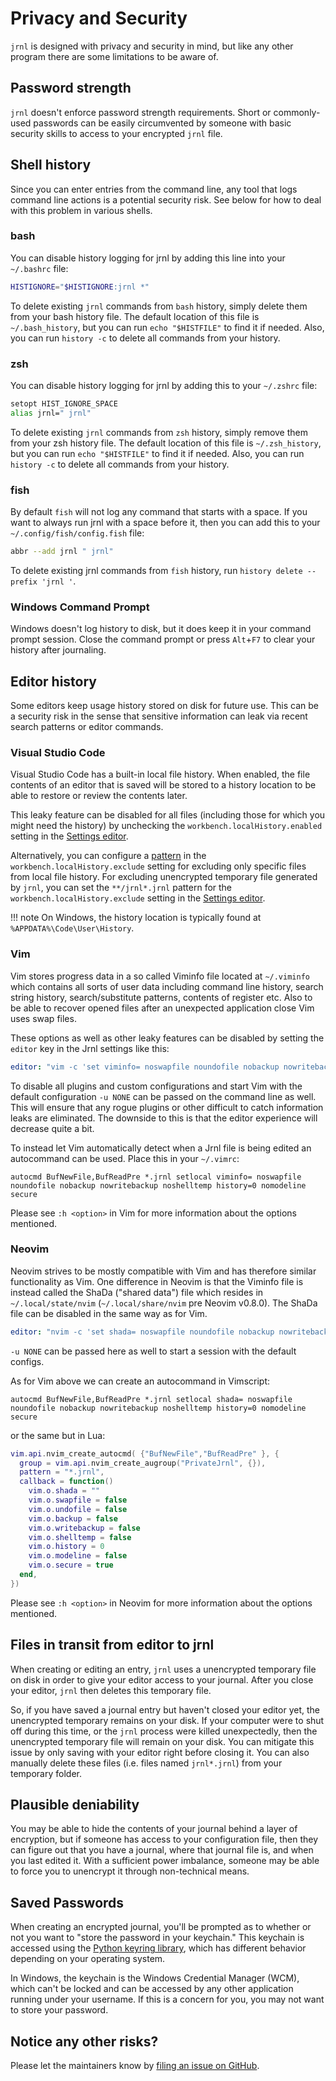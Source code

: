 <!--
Copyright © 2012-2023 jrnl contributors
License: https://www.gnu.org/licenses/gpl-3.0.html
-->

# Privacy and Security

`jrnl` is designed with privacy and security in mind, but like any other
program there are some limitations to be aware of.

## Password strength

`jrnl` doesn't enforce password strength requirements. Short or commonly-used
passwords can be easily circumvented by someone with basic security skills
to access to your encrypted `jrnl` file.

## Shell history

Since you can enter entries from the command line, any tool that logs command
line actions is a potential security risk. See below for how to deal with this
problem in various shells.

### bash

You can disable history logging for jrnl by adding this line into your
`~/.bashrc` file:

``` sh
HISTIGNORE="$HISTIGNORE:jrnl *"
```

To delete existing `jrnl` commands from `bash` history, simply delete them from
your bash history file. The default location of this file is `~/.bash_history`,
but you can run `echo "$HISTFILE"` to find it if needed.  Also, you can run
`history -c` to delete all commands from your history.

### zsh

You can disable history logging for jrnl by adding this to your `~/.zshrc`
file:

``` sh
setopt HIST_IGNORE_SPACE
alias jrnl=" jrnl"
```

To delete existing `jrnl` commands from `zsh` history, simply remove them from
your zsh history file. The default location of this file is `~/.zsh_history`,
but you can run `echo "$HISTFILE"` to find it if needed. Also, you can run
`history -c` to delete all commands from your history.

### fish

By default `fish` will not log any command that starts with a space. If you
want to always run jrnl with a space before it, then you can add this to your
`~/.config/fish/config.fish` file:

``` sh
abbr --add jrnl " jrnl"
```

To delete existing jrnl commands from `fish` history, run `history delete --prefix 'jrnl '`.

### Windows Command Prompt

Windows doesn't log history to disk, but it does keep it in your command prompt
session. Close the command prompt or press `Alt`+`F7` to clear your history
after journaling.

## Editor history

Some editors keep usage history stored on disk for future use. This can be a
security risk in the sense that sensitive information can leak via recent
search patterns or editor commands.

### Visual Studio Code

Visual Studio Code has a built-in local file history. When enabled, the file
contents of an editor that is saved will be stored to a history location to be
able to restore or review the contents later.

This leaky feature can be disabled for all files (including those for which
you might need the history) by unchecking the `workbench.localHistory.enabled`
setting in the [Settings editor](https://code.visualstudio.com/docs/getstarted/settings#_settings-editor).

Alternatively, you can configure a [pattern](https://code.visualstudio.com/docs/editor/codebasics#_advanced-search-options) in the `workbench.localHistory.exclude`
setting for excluding only specific files from local file history. For excluding
unencrypted temporary file generated by `jrnl`, you can set the `**/jrnl*.jrnl`
pattern for the `workbench.localHistory.exclude` setting in the [Settings editor](https://code.visualstudio.com/docs/getstarted/settings#_settings-editor).

!!! note
    On Windows, the history location is typically found at
    `%APPDATA%\Code\User\History`.

### Vim

Vim stores progress data in a so called Viminfo file located at `~/.viminfo`
which contains all sorts of user data including command line history, search
string history, search/substitute patterns, contents of register etc. Also to
be able to recover opened files after an unexpected application close Vim uses
swap files.

These options as well as other leaky features can be disabled by setting the
`editor` key in the Jrnl settings like this:

``` yaml
editor: "vim -c 'set viminfo= noswapfile noundofile nobackup nowritebackup noshelltemp history=0 nomodeline secure'"
```

To disable all plugins and custom configurations and start Vim with the default
configuration `-u NONE` can be passed on the command line as well. This will
ensure that any rogue plugins or other difficult to catch information leaks are
eliminated. The downside to this is that the editor experience will decrease
quite a bit.

To instead let Vim automatically detect when a Jrnl file is being edited an
autocommand can be used. Place this in your `~/.vimrc`:

``` vim
autocmd BufNewFile,BufReadPre *.jrnl setlocal viminfo= noswapfile noundofile nobackup nowritebackup noshelltemp history=0 nomodeline secure
```

Please see `:h <option>` in Vim for more information about the options mentioned.

### Neovim

Neovim strives to be mostly compatible with Vim and has therefore similar
functionality as Vim. One difference in Neovim is that the Viminfo file is
instead called the ShaDa ("shared data") file which resides in
`~/.local/state/nvim` (`~/.local/share/nvim` pre Neovim v0.8.0). The ShaDa file
can be disabled in the same way as for Vim.

``` yaml
editor: "nvim -c 'set shada= noswapfile noundofile nobackup nowritebackup noshelltemp history=0 nomodeline secure'"
```

`-u NONE` can be passed here as well to start a session with the default configs.

As for Vim above we can create an autocommand in Vimscript:

``` vim
autocmd BufNewFile,BufReadPre *.jrnl setlocal shada= noswapfile noundofile nobackup nowritebackup noshelltemp history=0 nomodeline secure
```

or the same but in Lua:

``` lua
vim.api.nvim_create_autocmd( {"BufNewFile","BufReadPre" }, {
  group = vim.api.nvim_create_augroup("PrivateJrnl", {}),
  pattern = "*.jrnl",
  callback = function()
    vim.o.shada = ""
    vim.o.swapfile = false
    vim.o.undofile = false
    vim.o.backup = false
    vim.o.writebackup = false
    vim.o.shelltemp = false
    vim.o.history = 0
    vim.o.modeline = false
    vim.o.secure = true
  end,
})
```

Please see `:h <option>` in Neovim for more information about the options mentioned.

## Files in transit from editor to jrnl

When creating or editing an entry, `jrnl` uses a unencrypted temporary file on
disk in order to give your editor access to your journal. After you close your
editor, `jrnl` then deletes this temporary file.

So, if you have saved a journal entry but haven't closed your editor yet, the
unencrypted temporary remains on your disk. If your computer were to shut off
during this time, or the `jrnl` process were killed unexpectedly, then the
unencrypted temporary file will remain on your disk. You can mitigate this
issue by only saving with your editor right before closing it. You can also
manually delete these files (i.e. files named `jrnl*.jrnl`) from your temporary
folder.

## Plausible deniability

You may be able to hide the contents of your journal behind a layer of encryption,
but if someone has access to your configuration file, then they can figure out that
you have a journal, where that journal file is, and when you last edited it.
With a sufficient power imbalance, someone may be able to force you to unencrypt
it through non-technical means.

## Saved Passwords

When creating an encrypted journal, you'll be prompted as to whether or not you
want to "store the password in your keychain." This keychain is accessed using
the [Python keyring library](https://pypi.org/project/keyring/), which has different
behavior depending on your operating system.

In Windows, the keychain is the Windows Credential Manager (WCM), which can't be locked
and can be accessed by any other application running under your username. If this is
a concern for you, you may not want to store your password.

## Notice any other risks?

Please let the maintainers know by [filing an issue on GitHub](https://github.com/jrnl-org/jrnl/issues).
